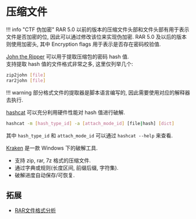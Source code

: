 # 压缩文件

!!! info "CTF 伪加密"
    RAR 5.0 以前的版本的压缩文件头部和文件头部有用于表示文件是否加密的位, 因此可以通过修改该位来实现伪加密. RAR 5.0 及以后的版本则使用加密头, 其中 Encryption flags 用于表示是否存在密码校验值.  

[John the Ripper](https://github.com/openwall/john) 可以用于提取压缩包的密码 hash 值.  
支持提取 hash 值的文件格式非常之多, 这里仅列举几个:  

```sh
zip2john [file]
rar2john [file]
```

!!! warning
    部分格式文件的提取器是脚本语言编写的, 因此需要使用对应的解释器去执行.  

[hashcat](https://github.com/hashcat/hashcat) 可以充分利用硬件性能对 hash 值进行破解.  

```sh
hashcat -m [hash_type_id] -a [attach_mode_id] [file|hash] [dict]
```

其中 `hash_type_id` 和 `attach_mode_id` 可以通过 `hashcat --help` 来查看.  

[Kraken](https://kraken.nswardh.com/) 是一款 Windows 下的破解工具.  

- 支持 zip, rar, 7z 格式的压缩文件.
- 通过字典或规则(长度区间, 前缀后缀, 字符集).
- 破解进度自动保存/可恢复.

## 拓展

- [RAR文件格式分析](https://sp4n9x.github.io/2020/04/10/RAR%E6%96%87%E4%BB%B6%E6%A0%BC%E5%BC%8F%E5%88%86%E6%9E%90/)
